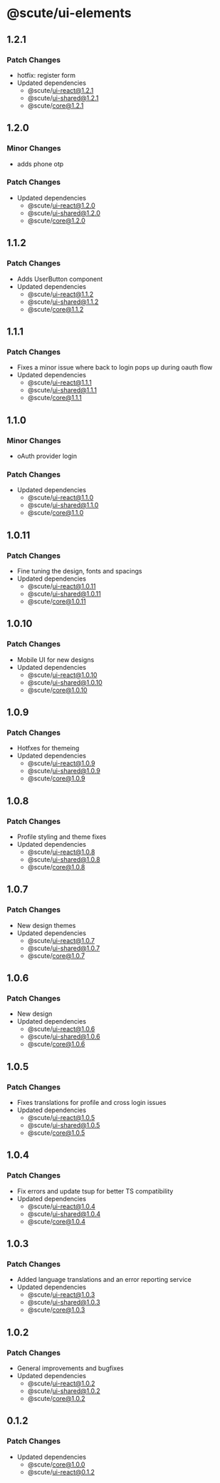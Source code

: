 # @scute/ui-elements

## 1.2.1

### Patch Changes

- hotfix: register form
- Updated dependencies
  - @scute/ui-react@1.2.1
  - @scute/ui-shared@1.2.1
  - @scute/core@1.2.1

## 1.2.0

### Minor Changes

- adds phone otp

### Patch Changes

- Updated dependencies
  - @scute/ui-react@1.2.0
  - @scute/ui-shared@1.2.0
  - @scute/core@1.2.0

## 1.1.2

### Patch Changes

- Adds UserButton component
- Updated dependencies
  - @scute/ui-react@1.1.2
  - @scute/ui-shared@1.1.2
  - @scute/core@1.1.2

## 1.1.1

### Patch Changes

- Fixes a minor issue where back to login pops up during oauth flow
- Updated dependencies
  - @scute/ui-react@1.1.1
  - @scute/ui-shared@1.1.1
  - @scute/core@1.1.1

## 1.1.0

### Minor Changes

- oAuth provider login

### Patch Changes

- Updated dependencies
  - @scute/ui-react@1.1.0
  - @scute/ui-shared@1.1.0
  - @scute/core@1.1.0

## 1.0.11

### Patch Changes

- Fine tuning the design, fonts and spacings
- Updated dependencies
  - @scute/ui-react@1.0.11
  - @scute/ui-shared@1.0.11
  - @scute/core@1.0.11

## 1.0.10

### Patch Changes

- Mobile UI for new designs
- Updated dependencies
  - @scute/ui-react@1.0.10
  - @scute/ui-shared@1.0.10
  - @scute/core@1.0.10

## 1.0.9

### Patch Changes

- Hotfxes for themeing
- Updated dependencies
  - @scute/ui-react@1.0.9
  - @scute/ui-shared@1.0.9
  - @scute/core@1.0.9

## 1.0.8

### Patch Changes

- Profile styling and theme fixes
- Updated dependencies
  - @scute/ui-react@1.0.8
  - @scute/ui-shared@1.0.8
  - @scute/core@1.0.8

## 1.0.7

### Patch Changes

- New design themes
- Updated dependencies
  - @scute/ui-react@1.0.7
  - @scute/ui-shared@1.0.7
  - @scute/core@1.0.7

## 1.0.6

### Patch Changes

- New design
- Updated dependencies
  - @scute/ui-react@1.0.6
  - @scute/ui-shared@1.0.6
  - @scute/core@1.0.6

## 1.0.5

### Patch Changes

- Fixes translations for profile and cross login issues
- Updated dependencies
  - @scute/ui-react@1.0.5
  - @scute/ui-shared@1.0.5
  - @scute/core@1.0.5

## 1.0.4

### Patch Changes

- Fix errors and update tsup for better TS compatibility
- Updated dependencies
  - @scute/ui-react@1.0.4
  - @scute/ui-shared@1.0.4
  - @scute/core@1.0.4

## 1.0.3

### Patch Changes

- Added language translations and an error reporting service
- Updated dependencies
  - @scute/ui-react@1.0.3
  - @scute/ui-shared@1.0.3
  - @scute/core@1.0.3

## 1.0.2

### Patch Changes

- General improvements and bugfixes
- Updated dependencies
  - @scute/ui-react@1.0.2
  - @scute/ui-shared@1.0.2
  - @scute/core@1.0.2

## 0.1.2

### Patch Changes

- Updated dependencies
  - @scute/core@1.0.0
  - @scute/ui-react@0.1.2
